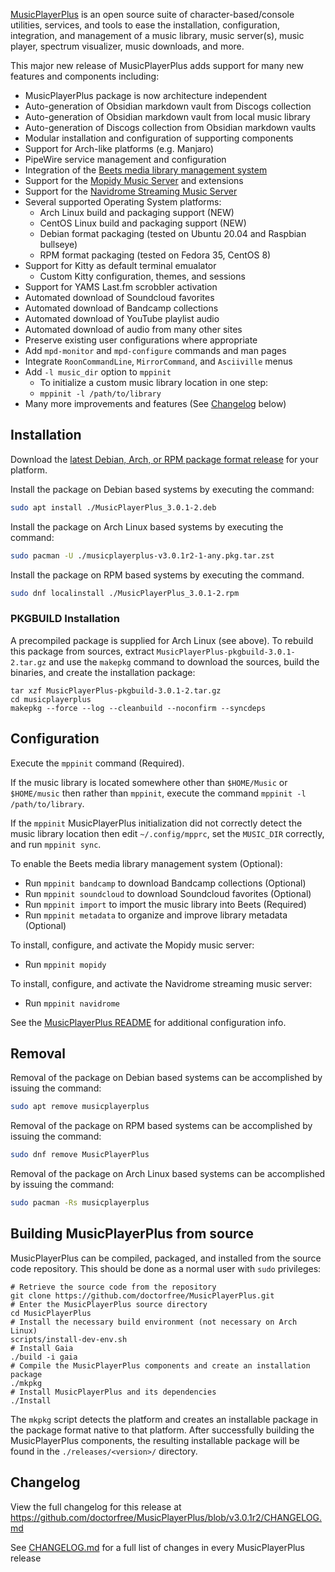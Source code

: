 [MusicPlayerPlus](https://github.com/doctorfree/MusicPlayerPlus#readme) is an open source suite of character-based/console utilities, services, and tools to ease the installation, configuration, integration, and management of a music library, music server(s), music player, spectrum visualizer, music downloads, and more.

This major new release of MusicPlayerPlus adds support for many new features and components including:

* MusicPlayerPlus package is now architecture independent
* Auto-generation of Obsidian markdown vault from Discogs collection
* Auto-generation of Obsidian markdown vault from local music library
* Auto-generation of Discogs collection from Obsidian markdown vaults
* Modular installation and configuration of supporting components
* Support for Arch-like platforms (e.g. Manjaro)
* PipeWire service management and configuration
* Integration of the [Beets media library management system](https://beets.io/)
* Support for the [Mopidy Music Server](https://mopidy.com/) and extensions
* Support for the [Navidrome Streaming Music Server](https://www.navidrome.org/)
* Several supported Operating System platforms:
    * Arch Linux build and packaging support (NEW)
    * CentOS Linux build and packaging support (NEW)
    * Debian format packaging (tested on Ubuntu 20.04 and Raspbian bullseye)
    * RPM format packaging (tested on Fedora 35, CentOS 8)
* Support for Kitty as default terminal emualator
    * Custom Kitty configuration, themes, and sessions
* Support for YAMS Last.fm scrobbler activation
* Automated download of Soundcloud favorites
* Automated download of Bandcamp collections
* Automated download of YouTube playlist audio
* Automated download of audio from many other sites
* Preserve existing user configurations where appropriate
* Add `mpd-monitor` and `mpd-configure` commands and man pages
* Integrate `RoonCommandLine`, `MirrorCommand`, and `Asciiville` menus
* Add `-l music_dir` option to `mppinit`
    * To initialize a custom music library location in one step:
    * `mppinit -l /path/to/library`
* Many more improvements and features (See [Changelog](#changelog) below)

## Installation

Download the [latest Debian, Arch, or RPM package format release](https://github.com/doctorfree/MusicPlayerPlus/releases) for your platform.

Install the package on Debian based systems by executing the command:

```bash
sudo apt install ./MusicPlayerPlus_3.0.1-2.deb
```

Install the package on Arch Linux based systems by executing the command:

```bash
sudo pacman -U ./musicplayerplus-v3.0.1r2-1-any.pkg.tar.zst
```

Install the package on RPM based systems by executing the command.

```bash
sudo dnf localinstall ./MusicPlayerPlus_3.0.1-2.rpm
```

### PKGBUILD Installation

A precompiled package is supplied for Arch Linux (see above). To rebuild this package from sources, extract `MusicPlayerPlus-pkgbuild-3.0.1-2.tar.gz` and use the `makepkg` command to download the sources, build the binaries, and create the installation package:

```
tar xzf MusicPlayerPlus-pkgbuild-3.0.1-2.tar.gz
cd musicplayerplus
makepkg --force --log --cleanbuild --noconfirm --syncdeps
```

## Configuration

Execute the `mppinit` command (Required).

If the music library is located somewhere other than `$HOME/Music` or `$HOME/music` then rather than `mppinit`, execute the command `mppinit -l /path/to/library`.

If the `mppinit` MusicPlayerPlus initialization did not correctly detect the music library location then edit `~/.config/mpprc`, set the `MUSIC_DIR` correctly, and run `mppinit sync`.

To enable the Beets media library management system (Optional):

* Run `mppinit bandcamp` to download Bandcamp collections (Optional)
* Run `mppinit soundcloud` to download Soundcloud favorites (Optional)
* Run `mppinit import` to import the music library into Beets (Required)
* Run `mppinit metadata` to organize and improve library metadata (Optional)

To install, configure, and activate the Mopidy music server:

* Run `mppinit mopidy`

To install, configure, and activate the Navidrome streaming music server:

* Run `mppinit navidrome`

See the [MusicPlayerPlus README](https://github.com/doctorfree/MusicPlayerPlus#readme) for additional configuration info.

## Removal

Removal of the package on Debian based systems can be accomplished by issuing the command:

```bash
sudo apt remove musicplayerplus
```

Removal of the package on RPM based systems can be accomplished by issuing the command:

```bash
sudo dnf remove MusicPlayerPlus
```

Removal of the package on Arch Linux based systems can be accomplished by issuing the command:

```bash
sudo pacman -Rs musicplayerplus
```

## Building MusicPlayerPlus from source

MusicPlayerPlus can be compiled, packaged, and installed from the source code repository. This should be done as a normal user with `sudo` privileges:

```
# Retrieve the source code from the repository
git clone https://github.com/doctorfree/MusicPlayerPlus.git
# Enter the MusicPlayerPlus source directory
cd MusicPlayerPlus
# Install the necessary build environment (not necessary on Arch Linux)
scripts/install-dev-env.sh
# Install Gaia
./build -i gaia
# Compile the MusicPlayerPlus components and create an installation package
./mkpkg
# Install MusicPlayerPlus and its dependencies
./Install
```

The `mkpkg` script detects the platform and creates an installable package in the package format native to that platform. After successfully building the MusicPlayerPlus components, the resulting installable package will be found in the `./releases/<version>/` directory.

## Changelog

View the full changelog for this release at https://github.com/doctorfree/MusicPlayerPlus/blob/v3.0.1r2/CHANGELOG.md

See [CHANGELOG.md](https://github.com/doctorfree/MusicPlayerPlus/blob/master/CHANGELOG.md) for a full list of changes in every MusicPlayerPlus release
